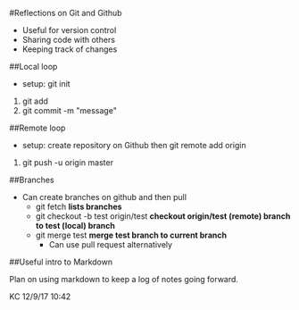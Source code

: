 #Reflections on Git and Github

* Useful for version control
* Sharing code with others
* Keeping track of changes

##Local loop

* setup: git init
1. git add
2. git commit -m "message"

##Remote loop
* setup: create repository on Github then git remote add origin <url>
1. git push -u origin master

##Branches
* Can create branches on github and then pull
    * git fetch  **lists branches**
    * git checkout -b test origin/test   **checkout origin/test (remote) branch to test (local) branch**
    * git merge test     **merge test branch to current branch**
        * Can use pull request alternatively

##Useful intro to Markdown

Plan on using markdown to keep a log of notes going forward.

KC 12/9/17 10:42

